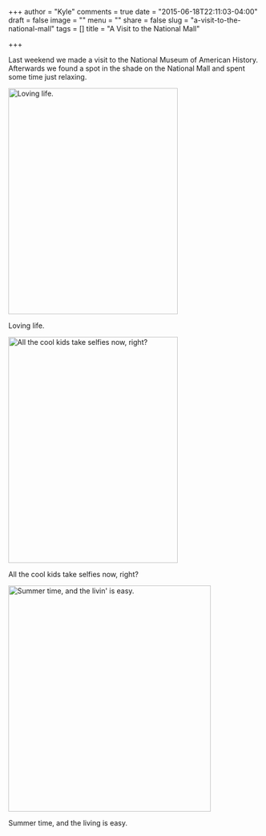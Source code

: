 +++
author = "Kyle"
comments = true
date = "2015-06-18T22:11:03-04:00"
draft = false
image = ""
menu = ""
share = false
slug = "a-visit-to-the-national-mall"
tags = []
title = "A Visit to the National Mall"

+++

Last weekend we made a visit to the National Museum of American History. Afterwards we found a spot in the shade on the National Mall and spent some time just relaxing.

<!--more-->

<a href="http://photos.kyleandarica.com/Family/Riley-Marie/20150601-to-20150630/i-56mVR9P/A" target="_blank">
	<img src="http://photos.kyleandarica.com/Family/Riley-Marie/20150601-to-20150630/i-56mVR9P/0/M/IMG_3560-M.jpg" alt="Loving life." width="338" height="450" />
</a>
<p class="caption">Loving life.</p>

<a href="http://photos.kyleandarica.com/Family/Riley-Marie/20150601-to-20150630/i-rpcDPFh/A" target="_blank">
	<img src="http://photos.kyleandarica.com/Family/Riley-Marie/20150601-to-20150630/i-rpcDPFh/0/M/IMG_3561-M.jpg" alt="All the cool kids take selfies now, right?" width="338" height="450" />
</a>
<p class="caption">All the cool kids take selfies now, right?</p>

<a href="http://photos.kyleandarica.com/Family/Riley-Marie/20150601-to-20150630/i-zp8ZCvs/A">
	<img class="" src="http://photos.kyleandarica.com/Family/Riley-Marie/20150601-to-20150630/i-zp8ZCvs/0/M/FullSizeRender%202-M.jpg" alt="Summer time, and the livin' is easy." width="404" height="450" />
</a>
<p class="caption">Summer time, and the living is easy.</p>
